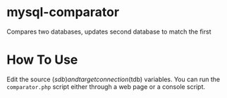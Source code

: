 # mysql-comparator
Compares two databases, updates second database to match the first

# How To Use
Edit the source ($sdb) and target connection ($tdb) variables. You can run the `comparator.php` script either through a web page or a console script.

